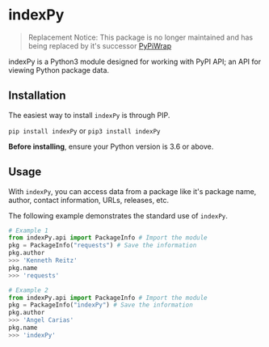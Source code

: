 # indexPy

> Replacement Notice: This package is no longer maintained and has being replaced by it's successor [PyPiWrap](https://github.com/angelCarias/pypiwrap)

indexPy is a Python3 module designed for working with PyPI API; an API for viewing Python package data.

## Installation

The easiest way to install `indexPy` is through PIP.

`pip install indexPy` or `pip3 install indexPy`

**Before installing**, ensure your Python version is 3.6 or above.

## Usage

With `indexPy`, you can access data from a package like it's package name, author,
contact information, URLs, releases, etc.

The following example demonstrates the standard use of `indexPy`.

```py
# Example 1
from indexPy.api import PackageInfo # Import the module
pkg = PackageInfo("requests") # Save the information
pkg.author
>>> 'Kenneth Reitz'
pkg.name
>>> 'requests'

# Example 2
from indexPy.api import PackageInfo # Import the module
pkg = PackageInfo("indexPy") # Save the information
pkg.author
>>> 'Angel Carias'
pkg.name
>>> 'indexPy'
```
